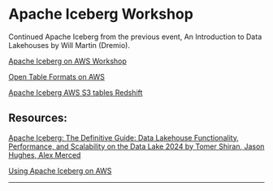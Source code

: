 # Apache Iceberg Workshop

Continued Apache Iceberg from the previous event,  An Introduction to Data Lakehouses by Will Martin (Dremio).

[Apache Iceberg on AWS Workshop](https://catalog.us-east-1.prod.workshops.aws/workshops/b6289fb6-4636-4843-b8c1-f782b4871783/en-US/)


[Open Table Formats on AWS](https://catalog.us-east-1.prod.workshops.aws/workshops/520e974c-0fee-4585-9601-9af535d4d908/en-US/)


[Apache Iceberg AWS S3 tables Redshift](https://aws.amazon.com/blogs/big-data/scalable-analytics-and-centralized-governance-for-apache-iceberg-tables-using-amazon-s3-tables-and-amazon-redshift/)



## Resources:

[Apache Iceberg: The Definitive Guide: Data Lakehouse Functionality, Performance, and Scalability on the Data Lake 2024
by Tomer Shiran, Jason Hughes, Alex Merced](https://hello.dremio.com/wp-apache-iceberg-the-definitive-guide-reg.html)

[Using Apache Iceberg on AWS](https://docs.aws.amazon.com/pdfs/prescriptive-guidance/latest/apache-iceberg-on-aws/apache-iceberg-on-aws.pdf)

--------
